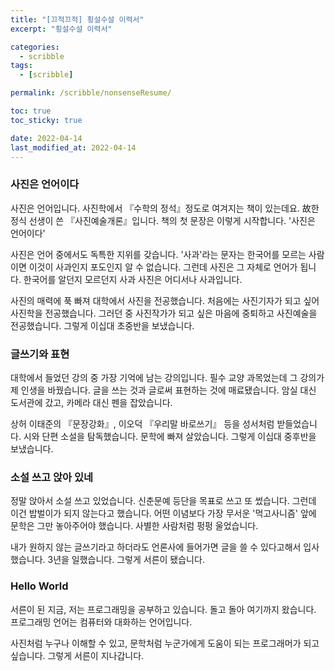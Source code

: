 ```yaml
---
title: "[끄적끄적] 횡설수설 이력서"
excerpt: "횡설수설 이력서"

categories:
  - scribble
tags:
  - [scribble]

permalink: /scribble/nonsenseResume/

toc: true
toc_sticky: true

date: 2022-04-14
last_modified_at: 2022-04-14
---
```


### 사진은 언어이다

사진은 언어입니다. 사진학에서 『수학의 정석』정도로 여겨지는 책이 있는데요. 故한정식 선생이 쓴 『사진예술개론』입니다. 책의 첫 문장은 이렇게 시작합니다. '사진은 언어이다'

사진은 언어 중에서도 독특한 지위를 갖습니다. '사과'라는 문자는 한국어를 모르는 사람이면 이것이 사과인지 포도인지 알 수 없습니다. 그런데 사진은 그 자체로 언어가 됩니다. 한국어를 알던지 모르던지 사과 사진은 어디서나 사과입니다.

사진의 매력에 푹 빠져 대학에서 사진을 전공했습니다. 처음에는 사진기자가 되고 싶어 사진학을 전공했습니다. 그러던 중 사진작가가 되고 싶은 마음에 중퇴하고 사진예술을 전공했습니다. 그렇게 이십대 초중반을 보냈습니다.

### 글쓰기와 표현

대학에서 들었던 강의 중 가장 기억에 남는 강의입니다. 필수 교양 과목었는데 그 강의가 제 인생을 바꿨습니다. 글을 쓰는 것과 글로써 표현하는 것에 매료됐습니다. 암실 대신 도서관에 갔고, 카메라 대신 펜을 잡았습니다.

상허 이태준의 『문장강화』, 이오덕 『우리말 바로쓰기』 등을 성서처럼 받들었습니다. 시와 단편 소설을 탐독했습니다. 문학에 빠져 살았습니다. 그렇게 이십대 중후반을 보냈습니다.

### 소설 쓰고 앉아 있네

정말 앉아서 소설 쓰고 있었습니다. 신춘문예 등단을 목표로 쓰고 또 썼습니다. 그런데 이건 밥벌이가 되지 않는다고 했습니다. 어떤 이념보다 가장 무서운 '먹고사니즘' 앞에 문학은 그만 놓아주어야 했습니다. 사별한 사람처럼 펑펑 울었습니다.

내가 원하지 않는 글쓰기라고 하더라도 언론사에 들어가면 글을 쓸 수 있다고해서 입사했습니다. 3년을 일했습니다. 그렇게 서른이 됐습니다.

### Hello World

서른이 된 지금, 저는 프로그래밍을 공부하고 있습니다. 돌고 돌아 여기까지 왔습니다. 프로그래밍 언어는 컴퓨터와 대화하는 언어입니다.

사진처럼 누구나 이해할 수 있고, 문학처럼 누군가에게 도움이 되는 프로그래머가 되고 싶습니다. 그렇게 서른이 지나갑니다.
